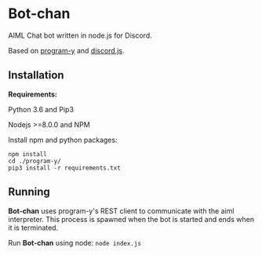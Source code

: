 # Bot-chan

AIML Chat bot written in node.js for Discord.

Based on [program-y](https://github.com/keiffster/program-y) and [discord.js](https://github.com/hydrabolt/discord.js).

## Installation

**Requirements:**

Python 3.6 and Pip3

Nodejs >=8.0.0 and NPM

Install npm and python packages:

```
npm install
cd ./program-y/
pip3 install -r requirements.txt
```
## Running

**Bot-chan** uses program-y's REST client to communicate with the aiml interpreter. This process is spawned when the bot is started and ends when it is terminated.

Run **Bot-chan** using node: `node index.js`
